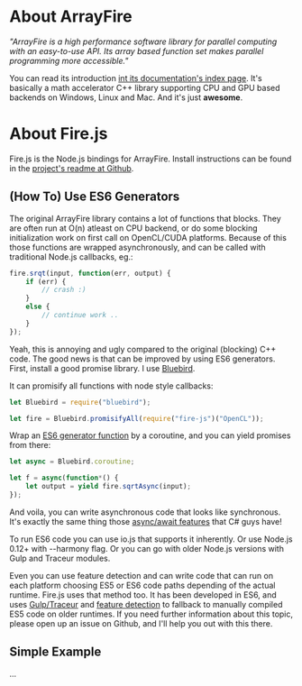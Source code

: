 # About ArrayFire

*"ArrayFire is a high performance software library for parallel computing with an easy-to-use API. Its array based function set makes parallel programming more accessible."*

You can read its introduction [int its documentation's index page](http://www.arrayfire.com/docs/index.htm). It's basically a math accelerator C++ library supporting CPU and GPU based backends on Windows, Linux and Mac. And it's just **awesome**.

# About Fire.js

Fire.js is the Node.js bindings for ArrayFire. Install instructions can be found in the [project's readme at Github](https://github.com/unbornchikken/fire-js#install).

## (How To) Use ES6 Generators

The original ArrayFire library contains a lot of functions that blocks. They are often run at O(n) atleast on CPU backend, or do some blocking initialization work on first call on OpenCL/CUDA platforms. Because of this those functions are wrapped asynchronously, and can be called with traditional Node.js callbacks, eg.:

```js
fire.srqt(input, function(err, output) {
	if (err) {
    	// crash :)
    }
    else {
    	// continue work ..
    }
});
```

Yeah, this is annoying and ugly compared to the original (blocking) C++ code. The good news is that can be improved by using ES6 generators. First, install a good promise library. I use [Bluebird](https://www.npmjs.com/package/bluebird).

It can promisify all functions with node style callbacks:

```js
let Bluebird = require("bluebird");

let fire = Bluebird.promisifyAll(require("fire-js")("OpenCL"));
```

Wrap an [ES6 generator function](https://developer.mozilla.org/en-US/docs/Web/JavaScript/Reference/Statements/function*) by a coroutine, and you can yield promises from there:

```js
let async = Bluebird.coroutine;

let f = async(function*() {
	let output = yield fire.sqrtAsync(input);
});
```

And voila, you can write asynchronous code that looks like synchronous. It's exactly the same thing those [async/await features](https://msdn.microsoft.com/en-us/library/hh191443.aspx) that C# guys have!

To run ES6 code you can use io.js that supports it inherently. Or use Node.js 0.12+ with --harmony flag. Or you can go with older Node.js versions with Gulp and Traceur modules.

Even you can use feature detection and can write code that can run on each platform choosing ES5 or ES6 code paths depending of the actual runtime. Fire.js uses that method too. It has been developed in ES6, and uses [Gulp/Traceur](https://github.com/unbornchikken/fire-js/blob/master/gulpfile.js) and [feature detection](https://github.com/unbornchikken/fire-js/blob/master/lib/index.js#L19) to fallback to manually compiled ES5 code on older runtimes. If you need further information about this topic, please open up an issue on Github, and I'll help you out with this there.

## Simple Example

...